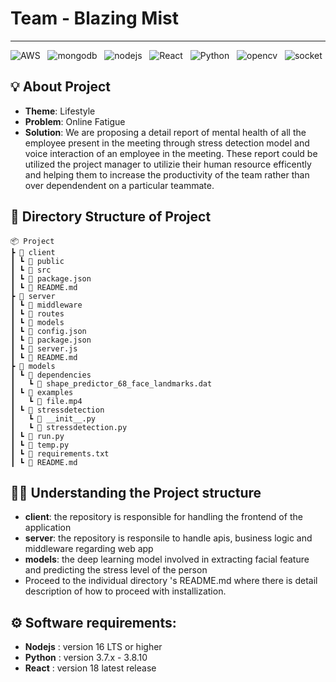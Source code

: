 # Team - Blazing Mist 
---

![AWS](https://img.shields.io/badge/Amazon_AWS-FF9900?style=for-the-badge&logo=amazonaws&logoColor=white) &nbsp; ![mongodb](https://img.shields.io/badge/MongoDB-4EA94B?style=for-the-badge&logo=mongodb&logoColor=white) &nbsp; ![nodejs](https://img.shields.io/badge/Node.js-339933?style=for-the-badge&logo=nodedotjs&logoColor=white) &nbsp; ![React](https://img.shields.io/badge/React-20232A?style=for-the-badge&logo=react&logoColor=61DAFB) &nbsp; ![Python](https://img.shields.io/badge/Python-FFD43B?style=for-the-badge&logo=python&logoColor=blue) &nbsp; ![opencv](	https://img.shields.io/badge/OpenCV-27338e?style=for-the-badge&logo=OpenCV&logoColor=white) &nbsp; ![socket](https://img.shields.io/badge/Socket.io-010101?&style=for-the-badge&logo=Socket.io&logoColor=white)
## 💡 About Project
- <b>Theme</b>: Lifestyle 
- <b>Problem</b>: Online Fatigue 
- <b>Solution</b>: We are proposing a detail report of mental health of all the employee present in the meeting through stress detection model and voice interaction of an employee in the meeting. These report could be utilized the project manager to utilizie their human resource efficently and helping them to increase the productivity of the team rather than over dependendent on a particular teammate. 

## 📁 Directory Structure of Project
```
📦 Project
┣ 📂 client
┃ ┗ 📂 public
┃ ┗ 📂 src
┃ ┗ 📜 package.json
┃ ┗ 📜 README.md
┣ 📂 server
┃ ┗ 📂 middleware 
┃ ┗ 📂 routes
┃ ┗ 📂 models
┃ ┗ 📜 config.json
┃ ┗ 📜 package.json
┃ ┗ 📜 server.js
┃ ┗ 📜 README.md
┣ 📂 models
┃ ┗ 📂 dependencies
┃   ┗ 📜 shape_predictor_68_face_landmarks.dat
┃ ┗ 📂 examples
┃   ┗ 📜 file.mp4
┃ ┗ 📂 stressdetection
┃   ┗ 📜 __init__.py
┃   ┗ 📜 stressdetection.py
┃ ┗ 📜 run.py
┃ ┗ 📜 temp.py
┃ ┗ 📜 requirements.txt
┃ ┗ 📜 README.md
```

## 👨‍💻 Understanding the Project structure

* <b>client</b>: the repository is responsible for handling the frontend of the application
* <b>server</b>: the repository is responsile to handle apis, business logic and middleware regarding web app
* <b>models</b>: the deep learning model involved in extracting facial feature and predicting the stress level of the person 
* Proceed to the individual directory 's README.md where there is detail description of how to proceed with installization.

## ⚙️ Software requirements:
- <b>Nodejs</b> : version 16 LTS or higher
- <b>Python</b> : version 3.7.x - 3.8.10
- <b>React</b>  : version 18 latest release 

